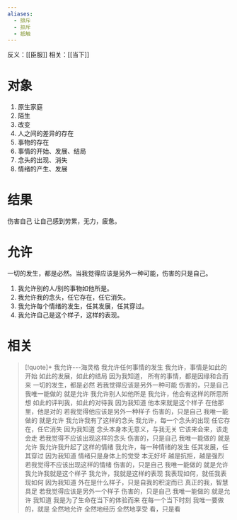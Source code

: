 ```yaml
---
aliases:
  - 排斥
  - 拒斥
  - 抵触
---
```

反义：[[臣服]] 
相关：[[当下]] 
# 对象
1. 原生家庭
2. 陌生
3. 改变
4. 人之间的差异的存在
5. 事物的存在
6. 事情的开始、发展、结局
7. 念头的出现、消失
8. 情绪的产生、发展
# 结果
伤害自己
让自己感到劳累，无力，疲惫。
# 允许
一切的发生，都是必然。当我觉得应该是另外一种可能，伤害的只是自己。
1. 我允许别的人/别的事物如他所是。
2. 我允许我的念头，任它存在，任它消失。
3. 我允许每个情绪的发生，任其发展，任其穿过。
4. 我允许自己是这个样子，这样的表现。
# 相关
> [!quote]+ 我允许---海灵格
我允许任何事情的发生
我允许，事情是如此的开始
如此的发展，如此的结局
因为我知道，
所有的事情，都是因缘和合而来
一切的发生，都是必然
若我觉得应该是另外一种可能
伤害的，只是自己
我唯一能做的
就是允许
我允许别人如他所是
我允许，他会有这样的所思所想
如此的评判我，如此的对待我
因为我知道
他本来就是这个样子
在他那里，他是对的
若我觉得他应该是另外一种样子
伤害的，只是自己
我唯一能做的
就是允许
我允许我有了这样的念头
我允许，每一个念头的出现
任它存在，任它消失
因为我知道
念头本身本无意义，与我无关
它该来会来，该走会走
若我觉得不应该出现这样的念头
伤害的，只是自己
我唯一能做的
就是允许
我允许我升起了这样的情绪
我允许，每一种情绪的发生
任其发展，任其穿过
因为我知道
情绪只是身体上的觉受
本无好坏
越是抗拒，越是强烈
若我觉得不应该出现这样的情绪
伤害的，只是自己
我唯一能做的
就是允许
我允许我就是这个样子
我允许，我就是这样的表现
我表现如何，就任我表现如何
因为我知道
外在是什么样子，只是自我的积淀而已
真正的我，智慧具足
若我觉得应该是另外一个样子
伤害的，只是自己
我唯一能做的
就是允许
我知道
我是为了生命在当下的体验而来
在每一个当下时刻
我唯一要做的，就是
全然地允许
全然地经历
全然地享受
看，只是看